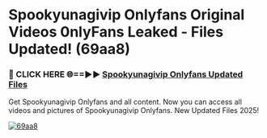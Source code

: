 # Spookyunagivip Onlyfans Original Videos 0nlyFans Leaked - Files Updated! (69aa8)

<h3>🔴 CLICK HERE 🌐==►► <a href="https://best4dudes.click/HH4t6V" rel="nofollow">Spookyunagivip Onlyfans Updated Files</a></h3>

Get Spookyunagivip Onlyfans and all content. Now you can access all videos and pictures of Spookyunagivip Onlyfans. New Updated Files 2025!

[![69aa8](https://github.com/user-attachments/assets/8c521d6e-e6e3-4a75-9320-d58ab9d79d5b)](https://best4dudes.click/HH4t6V)
